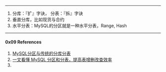 



----



1. 分库：『扩』字诀， 分表：『拆』字诀
2. 垂直分库，比如现货与合约
3. 水平分表：MySQL的分区就是一种水平分表，Range, Hash







----

#### 0x09 References

1. [MySQL分区与传统的分库分表](https://segmentfault.com/a/1190000005350645)
2. [一文看懂 MySQL 分区和分表，提高表增删改查效率](https://www.sohu.com/a/154841606_151779) 
3. 

